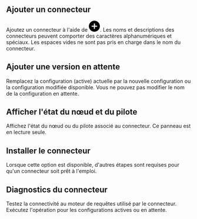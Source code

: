 Ajouter un connecteur
---------------------

Ajoutez un connecteur à l'aide de ![""](Images/ebt1659745488877.svg). Les noms et descriptions des connecteurs peuvent comporter des caractères alphanumériques et spéciaux. Les espaces vides ne sont pas pris en charge dans le nom du connecteur.

Ajouter une version en attente
------------------------------

Remplacez la configuration (active) actuelle par la nouvelle configuration ou la configuration modifiée disponible. Vous ne pouvez pas modifier le nom de la configuration en attente.

Afficher l'état du nœud et du pilote
------------------------------------

Affichez l'état du nœud ou du pilote associé au connecteur. Ce panneau est en lecture seule.

Installer le connecteur
-----------------------

Lorsque cette option est disponible, d'autres étapes sont requises pour qu'un connecteur soit prêt à l'emploi.

Diagnostics du connecteur
-------------------------

Testez la connectivité au moteur de requêtes utilisé par le connecteur. Exécutez l'opération pour les configurations actives ou en attente.
